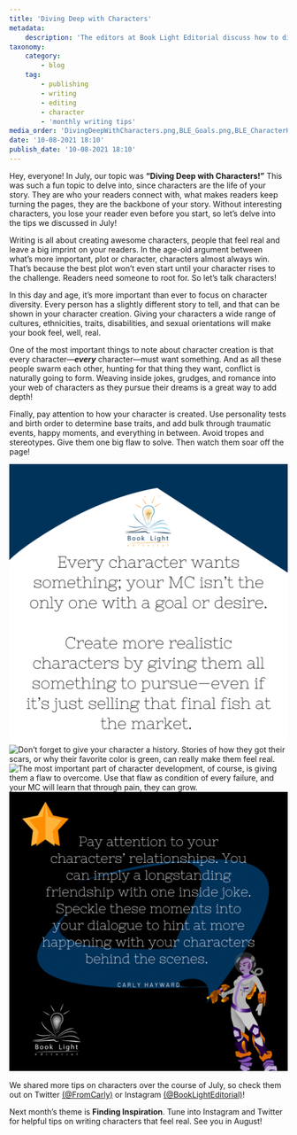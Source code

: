 ```yaml
---
title: 'Diving Deep with Characters'
metadata:
    description: 'The editors at Book Light Editorial discuss how to dive deeper with your characters.'
taxonomy:
    category:
        - blog
    tag:
        - publishing
        - writing
        - editing
        - character
        - 'monthly writing tips'
media_order: 'DivingDeepWithCharacters.png,BLE_Goals.png,BLE_CharacterHistory.png,BLE_flaws.png,BLE_Relationships.png'
date: '10-08-2021 18:10'
publish_date: '10-08-2021 18:10'
---
```


Hey, everyone! In July, our topic was **“Diving Deep with Characters!”** This was such a fun topic to delve into, since characters are the life of your story. They are who your readers connect with, what makes readers keep turning the pages, they are the backbone of your story. Without interesting characters, you lose your reader even before you start, so let’s delve into the tips we discussed in July!

Writing is all about creating awesome characters, people that feel real and leave a big imprint on your readers. In the age-old argument between what’s more important, plot or character, characters almost always win. That’s because the best plot won’t even start until your character rises to the challenge. Readers need someone to root for. So let’s talk characters!
 
In this day and age, it’s more important than ever to focus on character diversity. Every person has a slightly different story to tell, and that can be shown in your character creation. Giving your characters a wide range of cultures, ethnicities, traits, disabilities, and sexual orientations will make your book feel, well, real.
 
One of the most important things to note about character creation is that every character—_**every**_ character—must want something. And as all these people swarm each other, hunting for that thing they want, conflict is naturally going to form. Weaving inside jokes, grudges, and romance into your web of characters as they pursue their dreams is a great way to add depth!
 
Finally, pay attention to how your character is created. Use personality tests and birth order to determine base traits, and add bulk through traumatic events, happy moments, and everything in between. Avoid tropes and stereotypes. Give them one big flaw to solve. Then watch them soar off the page!

![Every character wants something; your MC isn’t the only one with a goal or desire. Create more realistic characters by giving them all something to pursue—even if it’s just selling that final fish at the market.](BLE_Goals.png?cropResize=350,350)
![Don’t forget to give your character a history. Stories of how they got their scars, or why their favorite color is green, can really make them feel real.](BLE_CharacterHistory.png?cropResize=350,350)
![The most important part of character development, of course, is giving them a flaw to overcome. Use that flaw as condition of every failure, and your MC will learn that through pain, they can grow.](BLE_flaws.png?cropResize=350,350)
![Pay attention to your characters’ relationships. You can imply a longstanding friendship with one inside joke. Speckle these moments into your dialogue to hint at more happening with your characters behind the scenes.](BLE_Relationships.png?cropResize=350,350)

We shared more tips on characters over the course of July, so check them out on Twitter [(@FromCarly)](https://twitter.com/FromCarly?target=_blank)  or Instagram [(@BookLightEditorial)](https://www.instagram.com/booklighteditorial?target=_blank)! 

Next month’s theme is **Finding Inspiration**. Tune into Instagram and Twitter for helpful tips on writing characters that feel real. See you in August!